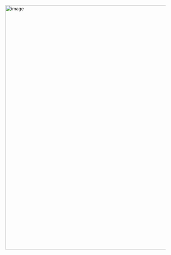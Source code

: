 <img width="765" alt="image" src="https://github.com/user-attachments/assets/45bd3bda-5325-4b74-9733-fac4fb60a009">
